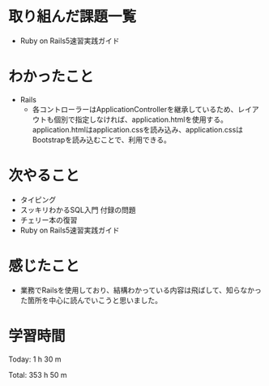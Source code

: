 # 取り組んだ課題一覧
- Ruby on Rails5速習実践ガイド

# わかったこと
- Rails
    - 各コントローラーはApplicationControllerを継承しているため、レイアウトも個別で指定しなければ、application.htmlを使用する。application.htmlはapplication.cssを読み込み、application.cssはBootstrapを読み込むことで、利用できる。

# 次やること
- タイピング
- スッキリわかるSQL入門 付録の問題
- チェリー本の復習
- Ruby on Rails5速習実践ガイド

# 感じたこと
- 業務でRailsを使用しており、結構わかっている内容は飛ばして、知らなかった箇所を中心に読んでいこうと思いました。

# 学習時間
Today: 1 h 30 m

Total: 353 h 50 m


























































